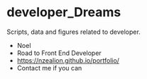 # developer_Dreams
Scripts, data and figures related to developer.
 
 - Noel
 - Road to Front End Developer
 - https://nzealion.github.io/portfolio/
 - Contact me if you can
 
